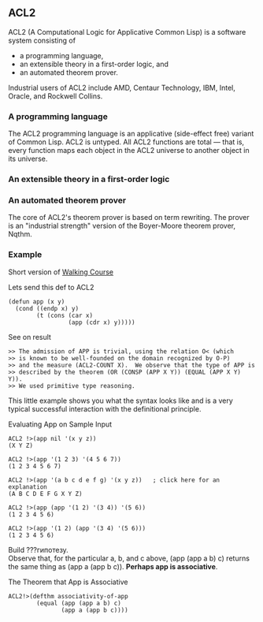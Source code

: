 ## ACL2

ACL2 (A Computational Logic for Applicative Common Lisp) is a software system consisting of 
- a programming language, 
- an extensible theory in a first-order logic, and 
- an automated theorem prover.

Industrial users of ACL2 include AMD, Centaur Technology, IBM, Intel, Oracle, and Rockwell Collins.

### A programming language
The ACL2 programming language is an applicative (side-effect free) variant of Common Lisp. ACL2 is untyped. All ACL2 functions are total — that is, every function maps each object in the ACL2 universe to another object in its universe.

### An extensible theory in a first-order logic

### An automated theorem prover

The core of ACL2's theorem prover is based on term rewriting. The prover is an "industrial strength" version of the Boyer-Moore theorem prover, Nqthm.

### Example
Short version of [Walking Course](http://www.cs.utexas.edu/users/moore/acl2/v8-1/combined-manual/index.html?topic=ACL2____An_02Example_02of_02ACL2_02in_02Use)

Lets send this def to ACL2
```
(defun app (x y) 
  (cond ((endp x) y) 
        (t (cons (car x)  
                 (app (cdr x) y))))) 
```  

See on result
```
>> The admission of APP is trivial, using the relation O< (which 
>> is known to be well-founded on the domain recognized by O-P) 
>> and the measure (ACL2-COUNT X).  We observe that the type of APP is 
>> described by the theorem (OR (CONSP (APP X Y)) (EQUAL (APP X Y) Y)). 
>> We used primitive type reasoning. 
```

This little example shows you what the syntax looks like and is a very typical successful interaction with the definitional principle.

Evaluating App on Sample Input
```
ACL2 !>(app nil '(x y z)) 
(X Y Z) 
 
ACL2 !>(app '(1 2 3) '(4 5 6 7)) 
(1 2 3 4 5 6 7) 
 
ACL2 !>(app '(a b c d e f g) '(x y z))   ; click here for an explanation 
(A B C D E F G X Y Z) 
 
ACL2 !>(app (app '(1 2) '(3 4)) '(5 6)) 
(1 2 3 4 5 6) 
 
ACL2 !>(app '(1 2) (app '(3 4) '(5 6))) 
(1 2 3 4 5 6) 
```

Build ???гипотезу.  
Observe that, for the particular a, b, and c above, (app (app a b) c) returns the same thing as (app a (app b c)). **Perhaps app is associative**.

The Theorem that App is Associative
```
ACL2!>(defthm associativity-of-app 
        (equal (app (app a b) c) 
               (app a (app b c)))) 
```


